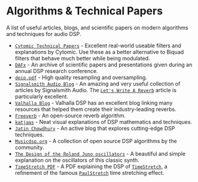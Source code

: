# Algorithms & Technical Papers
A list of useful articles, blogs, and scientific papers on modern algorithms and techniques for audio DSP.

- [`Cytomic Technical Papers`] - Excellent real-world useable filters and explanations by Cytomic. Use these as a better alternative to Biquad filters that behave much better while being modulated.
- [`DAFx`] - An archive of scientific papers and presentations given during an annual DSP research conference.
- [`deip.pdf`] - High quality resampling and oversampling.
- [`Signalsmith Audio Blog`] - An amazing and very useful collection of articles by Signalsmith Audio. The [`Let's Write A Reverb`] article is particularly excellent.
- [`Valhalla Blog`] - Valhalla DSP has an excellent blog linking many resources that helped them create their industry-leading reverbs.
- [`Freeverb`] - An open-source reverb algorithm.
- [`katjaas`] - Neat visual explanations of DSP mathematics and techniques.
- [`Jatin Chowdhury`] - An active blog that explores cutting-edge DSP techniques.
- [`Musicdsp.org`] - A collection of open source DSP algorithms by the community.
- [`The Design of the Roland Juno oscillators`] - A beautiful and simple explanation on the oscillators of this classic synth.
- [`TimeStretch PDF`] - A PDF explaining the DSP of [`TimeStretch`], a refinement of the famous [`PaulStretch`] time stretching effect.

[`Cytomic Technical Papers`]: https://cytomic.com/index.php?q=technical-papers
[`DAFx`]: http://www.dafx.de/
[`deip.pdf`]: https://github.com/BillyDM/Audio-DSP-Resources/blob/main/deip.pdf
[`Signalsmith Audio Blog`]: https://signalsmith-audio.co.uk/writing/
[`Let's Write A Reverb`]: https://signalsmith-audio.co.uk/writing/2021/lets-write-a-reverb/
[`Valhalla Blog`]: https://valhalladsp.com/blog/
[`Freeverb`]: https://ccrma.stanford.edu/~jos/pasp/Freeverb.html
[`katjaas`]: http://www.katjaas.nl/home/home.html
[`Jatin Chowdhury`]: https://jatinchowdhury18.medium.com/
[`Musicdsp.org`]: https://www.musicdsp.org/en/latest/index.html
[`The Design of the Roland Juno oscillators`]: https://blog.thea.codes/the-design-of-the-juno-dco/
[`TimeStretch`]: https://github.com/spluta/TimeStretch
[`TimeStretch PDF`]: https://github.com/spluta/TimeStretch/blob/main/NessStretchICMC_Final.pdf
[`PaulStretch`]: http://hypermammut.sourceforge.net/paulstretch/